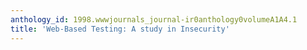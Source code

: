 ```yaml
---
anthology_id: 1998.wwwjournals_journal-ir0anthology0volumeA1A4.1
title: 'Web-Based Testing: A study in Insecurity'
---
```

